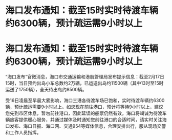# 海口发布通知：截至15时实时待渡车辆约6300辆，预计疏运需9小时以上

# 海口发布通知：截至15时实时待渡车辆约6300辆，预计疏运需9小时以上

“海口发布”官微消息，海口市交通运输和港航管理局发布提示信息：截至2月17日15时，当日预约出岛小车总数约2万辆，已运送出岛约11500辆（其中13时至15时运送了1750辆），全天待出岛约8500辆。

受16日凌晨至早晨大雾影响，海口三港各待渡车场已饱和，实时待渡车辆约6300辆，预计疏运需要9小时以上。如您现在前往港口，预计将等待9小时以上，建议您先到市区休息，暂勿前往港口，因此延误的船票仍然有效。海口将竭诚为待渡车辆旅客提供暖心服务，并通过媒体及时通知您前往港口的合适时间，请实时关注海口发布、海口日报、海口网、交通954等媒体信息，合理安排出行，服从现场交警和工作人员指挥。


